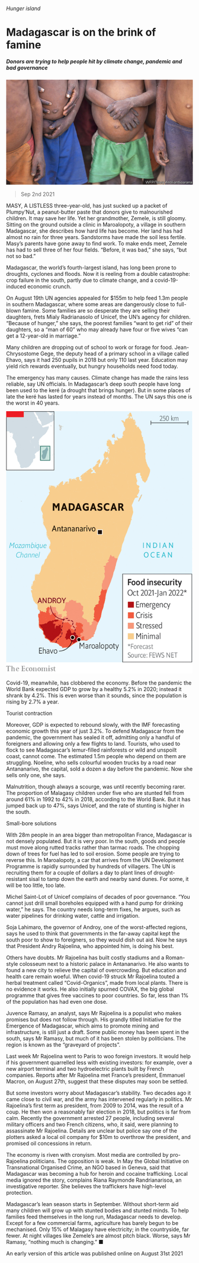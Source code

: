 ###### Hunger island

# Madagascar is on the brink of famine 

##### Donors are trying to help people hit by climate change, pandemic and bad governance 

![image](images/20210904_map004.jpg) 

> Sep 2nd 2021 

MASY, A LISTLESS three-year-old, has just sucked up a packet of Plumpy’Nut, a peanut-butter paste that donors give to malnourished children. It may save her life. Yet her grandmother, Zemele, is still gloomy. Sitting on the ground outside a clinic in Maroalopoty, a village in southern Madagascar, she describes how hard life has become. Her land has had almost no rain for three years. Sandstorms have made the soil less fertile. Masy’s parents have gone away to find work. To make ends meet, Zemele has had to sell three of her four fields. “Before, it was bad,” she says, “but not so bad.”

Madagascar, the world’s fourth-largest island, has long been prone to droughts, cyclones and floods. Now it is reeling from a double catastrophe: crop failure in the south, partly due to climate change, and a covid-19-induced economic crunch.


On August 19th UN agencies appealed for $155m to help feed 1.3m people in southern Madagascar, where some areas are dangerously close to full-blown famine. Some families are so desperate they are selling their daughters, frets Mialy Radrianasolo of Unicef, the UN’s agency for children. “Because of hunger,” she says, the poorest families “want to get rid” of their daughters, so a “man of 60” who may already have four or five wives “can get a 12-year-old in marriage.”

Many children are dropping out of school to work or forage for food. Jean-Chrysostome Gege, the deputy head of a primary school in a village called Ehavo, says it had 250 pupils in 2018 but only 110 last year. Education may yield rich rewards eventually, but hungry households need food today.

The emergency has many causes. Climate change has made the rains less reliable, say UN officials. In Madagascar’s deep south people have long been used to the keré (a drought that brings hunger). But in some places of late the keré has lasted for years instead of months. The UN says this one is the worst in 40 years.

![image](images/20210904_mam923.png) 


Covid-19, meanwhile, has clobbered the economy. Before the pandemic the World Bank expected GDP to grow by a healthy 5.2% in 2020; instead it shrank by 4.2%. This is even worse than it sounds, since the population is rising by 2.7% a year.

Tourist contraction

Moreover, GDP is expected to rebound slowly, with the IMF forecasting economic growth this year of just 3.2%. To defend Madagascar from the pandemic, the government has sealed it off, admitting only a handful of foreigners and allowing only a few flights to land. Tourists, who used to flock to see Madagascar’s lemur-filled rainforests or wild and unspoilt coast, cannot come. The estimated 1.5m people who depend on them are struggling. Noeline, who sells colourful wooden trucks by a road near Antananarivo, the capital, sold a dozen a day before the pandemic. Now she sells only one, she says.

Malnutrition, though always a scourge, was until recently becoming rarer. The proportion of Malagasy children under five who are stunted fell from around 61% in 1992 to 42% in 2018, according to the World Bank. But it has jumped back up to 47%, says Unicef, and the rate of stunting is higher in the south.

Small-bore solutions

With 28m people in an area bigger than metropolitan France, Madagascar is not densely populated. But it is very poor. In the south, goods and people must move along rutted tracks rather than tarmac roads. The chopping down of trees for fuel has led to soil erosion. Some people are trying to reverse this. In Maroalopoty, a car that arrives from the UN Development Programme is rapidly surrounded by hundreds of villagers. The UN is recruiting them for a couple of dollars a day to plant lines of drought-resistant sisal to tamp down the earth and nearby sand dunes. For some, it will be too little, too late.

Michel Saint-Lot of Unicef complains of decades of poor governance. “You cannot just drill small boreholes equipped with a hand pump for drinking water,” he says. The country needs long-term fixes, he argues, such as water pipelines for drinking water, cattle and irrigation.

Soja Lahimaro, the governor of Androy, one of the worst-affected regions, says he used to think that governments in the far-away capital kept the south poor to show to foreigners, so they would dish out aid. Now he says that President Andry Rajoelina, who appointed him, is doing his best.

Others have doubts. Mr Rajoelina has built costly stadiums and a Roman-style colosseum next to a historic palace in Antananarivo. He also wants to found a new city to relieve the capital of overcrowding. But education and health care remain woeful. When covid-19 struck Mr Rajoelina touted a herbal treatment called “Covid-Organics”, made from local plants. There is no evidence it works. He also initially spurned COVAX, the big global programme that gives free vaccines to poor countries. So far, less than 1% of the population has had even one dose.

Juvence Ramasy, an analyst, says Mr Rajoelina is a populist who makes promises but does not follow through. His grandly titled Initiative for the Emergence of Madagascar, which aims to promote mining and infrastructure, is still just a draft. Some public money has been spent in the south, says Mr Ramasy, but much of it has been stolen by politicians. The region is known as the “graveyard of projects”.

Last week Mr Rajoelina went to Paris to woo foreign investors. It would help if his government quarrelled less with existing investors: for example, over a new airport terminal and two hydroelectric plants built by French companies. Reports after Mr Rajoelina met France’s president, Emmanuel Macron, on August 27th, suggest that these disputes may soon be settled.

But some investors worry about Madagascar’s stability. Two decades ago it came close to civil war, and the army has intervened regularly in politics. Mr Rajoelina’s first term as president, from 2009 to 2014, was the result of a coup. He then won a reasonably fair election in 2018, but politics is far from calm. Recently the government arrested 27 people, including several military officers and two French citizens, who, it said, were planning to assassinate Mr Rajoelina. Details are unclear but police say one of the plotters asked a local oil company for $10m to overthrow the president, and promised oil concessions in return.

The economy is riven with cronyism. Most media are controlled by pro-Rajoelina politicians. The opposition is weak. In May the Global Initiative on Transnational Organised Crime, an NGO based in Geneva, said that Madagascar was becoming a hub for heroin and cocaine trafficking. Local media ignored the story, complains Riana Raymonde Randrianarisoa, an investigative reporter. She believes the traffickers have high-level protection.

Madagascar’s lean season starts in September. Without short-term aid many children will grow up with stunted bodies and stunted minds. To help families feed themselves in the long run, Madagascar needs to develop. Except for a few commercial farms, agriculture has barely begun to be mechanised. Only 15% of Malagasy have electricity; in the countryside, far fewer. At night villages like Zemele’s are almost pitch black. Worse, says Mr Ramasy, “nothing much is changing.” ■

An early version of this article was published online on August 31st 2021

